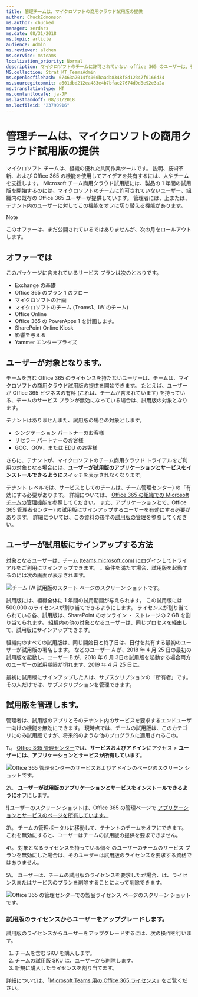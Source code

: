 ```yaml
---
title: 管理チームは、マイクロソフトの商用クラウド試用版の提供
author: ChuckEdmonson
ms.author: chucked
manager: serdars
ms.date: 08/31/2018
ms.topic: article
audience: Admin
ms.reviewer: alchen
ms.service: msteams
localization_priority: Normal
description: マイクロソフトのチームに許可されていない office 365 のユーザーは、チームの 1 年間の試用版を開始できます。
MS.collection: Strat_MT_TeamsAdmin
ms.openlocfilehash: 67463a7014f4060baadb8348f8d12347f0166d34
ms.sourcegitcommit: a601dbd212ea483e4b7bfac27674d9d8e92e3a2a
ms.translationtype: MT
ms.contentlocale: ja-JP
ms.lasthandoff: 08/31/2018
ms.locfileid: "23790916"
---
```

<a name="manage-the-microsoft-teams-commercial-cloud-trial-offer"></a>管理チームは、マイクロソフトの商用クラウド試用版の提供
=======================================================

マイクロソフト チームは、組織の優れた共同作業ツールです。 説明、技術革新、および Office 365 の機能を使用してアイデアを共有するには、人やチームを支援します。 Microsoft チーム商用クラウド試用版には、製品の 1 年間の試用版を開始するのには、マイクロソフトのチームに許可されていないユーザー、組織内の既存の Office 365 ユーザーが提供しています。 管理者には、上または、テナント内のユーザーに対してこの機能をオフに切り替える機能があります。

> [!NOTE]
> このオファーは、まだ公開されているではありませんが、次の月をロールアウトします。

## <a name="whats-in-the-offer"></a>オファーでは

このパッケージに含まれているサービス プランは次のとおりです。

- Exchange の基礎
- Office 365 のプラン 1 のフロー
- マイクロソフトの計画
- マイクロソフトのチーム (Teams1、IW のチーム)
- Office Online
- Office 365 の PowerApps 1 を計画します。
- SharePoint Online Kiosk
- 影響を与える
- Yammer エンタープライズ

## <a name="who-is-eligible"></a>ユーザーが対象となります。

チームを含む Office 365 のライセンスを持たないユーザーは、チームは、マイクロソフトの商用クラウド試用版の提供を開始できます。 たとえば、ユーザーが Office 365 ビジネスの有料 (これは、チームが含まれています) を持っている、チームのサービス プランが無効になっている場合は、試用版の対象となります。

テナントはありませんまた、試用版の場合の対象とします。 
- シンジケーション パートナーのお客様
- リセラー パートナーのお客様
- GCC、GOV、または EDU のお客様

さらに、テナントが、マイクロソフトのチーム商用クラウド トライアルをご利用の対象となる場合には、**ユーザーが試用版のアプリケーションとサービスをインストールできるように**スイッチを表示されなくなります。

テナント レベルでは、サービスとしてのチームは、チーム管理センター) の「有効にする必要があります。 詳細については、 [Office 365 の組織での Microsoft チームの管理機能](enable-features-office-365.md)を参照してください。 また、アプリケーションとで、Office 365 管理者センター) の試用版にサインアップするユーザーを有効にする必要があります。 詳細については、この資料の後半の[試用版の管理](#manage-the-trial)を参照してください。

## <a name="how-users-sign-up-for-the-trial"></a>ユーザーが試用版にサインアップする方法

対象となるユーザーは、チーム ([teams.microsoft.com](https://teams.microsoft.com)) にログインしてトライアルをご利用にサインアップできます。 、条件を満たす場合、試用版を起動するのには次の画面が表示されます。 

![チーム IW 試用版のスタート ページのスクリーン ショットです。](media/iw-trial-start-screen.png)

試用版には、組織全体に 1 年間の試用期間が与えられます。 この試用版には 500,000 のライセンスが割り当てできるようにします。 ライセンスが割り当てられている各、試用版は、SharePoint のオンライン ・ ストレージの 2 GB を割り当てられます。 組織内の他の対象となるユーザーは、同じプロセスを経由して、試用版にサインアップできます。

組織内のすべての試用版は、同じ開始日と終了日は、日付を共有する最初のユーザーが試用版の署名します。 などのユーザー A が、2018 年 4 月 25 日の最初の試用版を起動し、ユーザー B が、2018 年 6 月 3日の試用版を起動する場合両方のユーザーの試用期限が切れます、2019 年 4 月 25 日に。

最初に試用版にサインアップした人は、サブスクリプションの「所有者」です。 その人だけでは、サブスクリプションを管理できます。 

## <a name="manage-the-trial"></a>試用版を管理します。

管理者は、試用版のアプリとそのテナント内のサービスを要求するエンドユーザー向けの機能を無効にできます。 現時点では、チームの試用版は、このカテゴリにのみ試用版ですが、将来的のような他のプログラムに適用されるこの。 

1\。 [Office 365 管理センター](https://portal.office.com/adminportal/home)では、**サービスおよびアドイン**にアクセス > **ユーザーには、アプリケーションとサービスが所有しています**。

![Office 365 管理センターのサービスおよびアドインのページのスクリーン ショットです。](media/iw-trial-enable-1.png)

2\。 **ユーザーが試用版のアプリケーションとサービスをインストールできるように**オフにします。

![ユーザーのスクリーン ショットは、Office 365 の管理ページで [アプリケーションとサービスのページを所有しています。](media/iw-trial-enable-2.png)

3\。 チームの管理ポータルに移動して、テナントのチームをオフにできます。 これを無効にすると、ユーザーはチームの試用版の提供を要求できません。

4\。 対象となるライセンスを持っている個々 のユーザーのチームのサービス プランを無効にした場合は、そのユーザーは試用版のライセンスを要求する資格ではありません。

5\。 ユーザーは、チームの試用版のライセンスを要求したが場合、は、ライセンスまたはサービスのプランを削除することによって削除できます。 

![Office 365 の管理センターでの製品ライセンス ページのスクリーン ショットです。](media/iw-trial-enable-3.png)

### <a name="upgrade-users-from-the-trial-license"></a>試用版のライセンスからユーザーをアップグレードします。

試用版のライセンスからユーザーをアップグレードするには、次の操作を行います。

1. チームを含む SKU を購入します。
2. チームの試用版 SKU は、ユーザーから削除します。
3. 新規に購入したライセンスを割り当てます。

詳細については、「[Microsoft Teams 用の Office 365 ライセンス](Office-365-licensing.md)」をご覧ください。